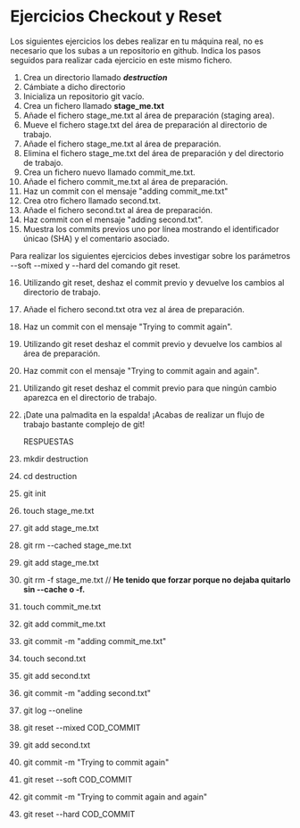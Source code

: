# Ejercicios Checkout y Reset

Los siguientes ejercicios los debes realizar en tu máquina real, no es necesario que los subas a un repositorio en github. Indica los pasos seguidos para realizar cada ejercicio en este mismo fichero.

1. Crea un directorio llamado _**destruction**_
2. Cámbiate a dicho directorio
3. Inicializa un repositorio git vacío.
4. Crea un fichero llamado **stage_me.txt**
5. Añade el fichero stage_me.txt al área de preparación (staging area).
6. Mueve el fichero stage.txt del área de preparación al directorio de trabajo.
7. Añade el fichero stage_me.txt al área de preparación.
8. Elimina el fichero stage_me.txt del área de preparación y del directorio de trabajo.
9. Crea un fichero nuevo llamado commit_me.txt.
10. Añade el fichero commit_me.txt al área de preparación.
11. Haz un commit con el mensaje "adding commit_me.txt"
12. Crea otro fichero llamado second.txt.
13. Añade el fichero second.txt al área de preparación.
14. Haz commit con el mensaje "adding second.txt".
15. Muestra los commits previos uno por línea mostrando el identificador únicao (SHA) y el comentario asociado.

Para realizar los siguientes ejercicios debes investigar sobre los parámetros --soft --mixed y --hard del comando git reset.

16. Utilizando git reset, deshaz el commit previo y devuelve los cambios al directorio de trabajo.
17. Añade el fichero second.txt otra vez al área de preparación.
18. Haz un commit con el mensaje "Trying to commit again".
19. Utilizando git reset deshaz el commit previo y devuelve los cambios al área de preparación.
20. Haz commit con el mensaje "Trying to commit again and again".
21. Utilizando git reset deshaz el commit previo para que ningún cambio aparezca en el directorio de trabajo.
22. ¡Date una palmadita en la espalda! ¡Acabas de realizar un flujo de trabajo bastante complejo de git!
    
    RESPUESTAS
    
1. mkdir destruction
2. cd destruction
3. git init
4. touch stage_me.txt
5. git add stage_me.txt
6. git rm --cached stage_me.txt
7. git add stage_me.txt
8. git rm -f stage_me.txt  // **He tenido que forzar porque no dejaba quitarlo sin --cache o -f.**
9. touch commit_me.txt
10. git add commit_me.txt
11. git commit -m "adding commit_me.txt"
12. touch second.txt
13. git add second.txt
14. git commit -m "adding second.txt"
15. git log --oneline
16. git reset --mixed COD_COMMIT
17. git add second.txt
18. git commit -m "Trying to commit again"
19. git reset --soft COD_COMMIT
20. git commit -m "Trying to commit again and again"
21. git reset --hard COD_COMMIT
